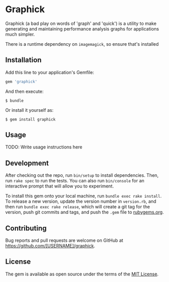 # Graphick

Graphick (a bad play on words of 'graph' and 'quick') is a utility to make generating and maintaining performance analysis graphs for applications much simpler.

There is a runtime dependency on `imagemagick`, so ensure that's installed

## Installation

Add this line to your application's Gemfile:

```ruby
gem 'graphick'
```

And then execute:

    $ bundle

Or install it yourself as:

    $ gem install graphick

## Usage

TODO: Write usage instructions here

## Development

After checking out the repo, run `bin/setup` to install dependencies. Then, run `rake spec` to run the tests. You can also run `bin/console` for an interactive prompt that will allow you to experiment.

To install this gem onto your local machine, run `bundle exec rake install`. To release a new version, update the version number in `version.rb`, and then run `bundle exec rake release`, which will create a git tag for the version, push git commits and tags, and push the `.gem` file to [rubygems.org](https://rubygems.org).

## Contributing

Bug reports and pull requests are welcome on GitHub at https://github.com/[USERNAME]/graphick.

## License

The gem is available as open source under the terms of the [MIT License](https://opensource.org/licenses/MIT).
